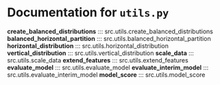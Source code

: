 # Documentation for `utils.py`

**create_balanced_distributions**
::: src.utils.create_balanced_distributions
**balanced_horizontal_partition**
::: src.utils.balanced_horizontal_partition
**horizontal_distribution**
::: src.utils.horizontal_distribution
**vertical_distribution**
::: src.utils.vertical_distribution
**scale_data**
::: src.utils.scale_data
**extend_features**
::: src.utils.extend_features
**evaluate_model**
::: src.utils.evaluate_model
**evaluate_interim_model**
::: src.utils.evaluate_interim_model
**model_score**
::: src.utils.model_score